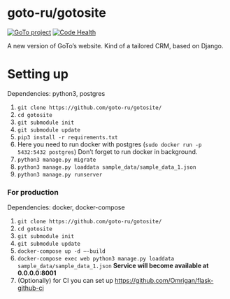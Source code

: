 # goto-ru/gotosite

[![GoTo project](https://img.shields.io/badge/GoTo-project-4bb89b.svg)](https://github.com/goto-ru/project-list) [![Code Health](https://landscape.io/github/goto-ru/gotosite/master/landscape.svg?style=flat)](https://landscape.io/github/goto-ru/gotosite/master)

A new version of GoTo’s website. Kind of a tailored CRM, based on Django.

# Setting up

Dependencies: python3, postgres

1.  `git clone https://github.com/goto-ru/gotosite/`
2.  `cd gotosite`
3.  `git submodule init`
4.  `git submodule update`
5.  `pip3 install -r requirements.txt`
6.  Here you need to run docker with postgres (`sudo docker run -p 5432:5432 postgres`) Don’t forget to run docker in background.
7.  `python3 manage.py migrate`
8.  `python3 manage.py loaddata sample_data/sample_data_1.json`
9.  `python3 manage.py runserver`

### For production

Dependencies: docker, docker-compose

1.  `git clone https://github.com/goto-ru/gotosite/`
2.  `cd gotosite`
3.  `git submodule init`
4.  `git submodule update`
5.  `docker-compose up -d –-build`
6.  `docker-compose exec web python3 manage.py loaddata sample_data/sample_data_1.json`
    **Service will become available at 0.0.0.0:8001**
7.  (Optionally) for CI you can set up <https://github.com/Omrigan/flask-github-ci>

